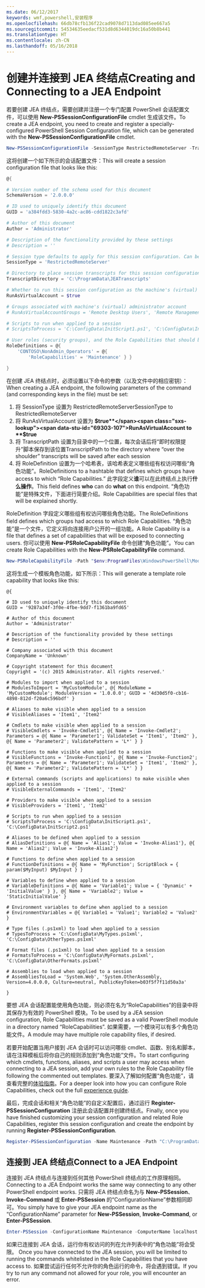 ```yaml
---
ms.date: 06/12/2017
keywords: wmf,powershell,安装程序
ms.openlocfilehash: 66db78cfb136f22cad9078d7113dad085ee667a5
ms.sourcegitcommit: 54534635eedacf531d8d6344019dc16a50b8b441
ms.translationtype: HT
ms.contentlocale: zh-CN
ms.lasthandoff: 05/16/2018
---
```

# <a name="creating-and-connecting-to-a-jea-endpoint"></a><span data-ttu-id="69303-102">创建并连接到 JEA 终结点</span><span class="sxs-lookup"><span data-stu-id="69303-102">Creating and Connecting to a JEA Endpoint</span></span>
<span data-ttu-id="69303-103">若要创建 JEA 终结点，需要创建并注册一个专门配置 PowerShell 会话配置文件，可以使用 **New-PSSessionConfigurationFile** cmdlet 生成该文件。</span><span class="sxs-lookup"><span data-stu-id="69303-103">To create a JEA endpoint, you need to create and register a specially-configured PowerShell Session Configuration file, which can be generated with the **New-PSSessionConfigurationFile** cmdlet.</span></span>

```powershell
New-PSSessionConfigurationFile -SessionType RestrictedRemoteServer -TranscriptDirectory "C:\ProgramData\JEATranscripts" -RunAsVirtualAccount -RoleDefinitions @{ 'CONTOSO\NonAdmin_Operators' = @{ RoleCapabilities = 'Maintenance' }} -Path "$env:ProgramData\JEAConfiguration\Demo.pssc"
```

<span data-ttu-id="69303-104">这将创建一个如下所示的会话配置文件：</span><span class="sxs-lookup"><span data-stu-id="69303-104">This will create a session configuration file that looks like this:</span></span>
```powershell
@{

# Version number of the schema used for this document
SchemaVersion = '2.0.0.0'

# ID used to uniquely identify this document
GUID = 'a384fdd3-5830-4a2c-ac86-cdd1822c3afd'

# Author of this document
Author = 'Administrator'

# Description of the functionality provided by these settings
# Description = ''

# Session type defaults to apply for this session configuration. Can be 'RestrictedRemoteServer' (recommended), 'Empty', or 'Default'
SessionType = 'RestrictedRemoteServer'

# Directory to place session transcripts for this session configuration
TranscriptDirectory = 'C:\ProgramData\JEATranscripts'

# Whether to run this session configuration as the machine's (virtual) administrator account
RunAsVirtualAccount = $true

# Groups associated with machine's (virtual) administrator account
# RunAsVirtualAccountGroups = 'Remote Desktop Users', 'Remote Management Users'

# Scripts to run when applied to a session
# ScriptsToProcess = 'C:\ConfigData\InitScript1.ps1', 'C:\ConfigData\InitScript2.ps1'

# User roles (security groups), and the Role Capabilities that should be applied to them when applied to a session
RoleDefinitions = @{
    'CONTOSO\NonAdmin_Operators' = @{
        'RoleCapabilities' = 'Maintenance' } }

}
```
<span data-ttu-id="69303-105">在创建 JEA 终结点时，必须设置以下命令的参数（以及文件中的相应密钥）：</span><span class="sxs-lookup"><span data-stu-id="69303-105">When creating a JEA endpoint, the following parameters of the command (and corresponding keys in the file) must be set:</span></span>
1.  <span data-ttu-id="69303-106">将 SessionType 设置为 RestrictedRemoteServer</span><span class="sxs-lookup"><span data-stu-id="69303-106">SessionType to RestrictedRemoteServer</span></span>
2.  <span data-ttu-id="69303-107">将 RunAsVirtualAccount 设置为 **$true**</span><span class="sxs-lookup"><span data-stu-id="69303-107">RunAsVirtualAccount to **$true**</span></span>
3.  <span data-ttu-id="69303-108">将 TranscriptPath 设置为目录中的一个位置，每次会话后将“即时权限提升”脚本保存到该位置</span><span class="sxs-lookup"><span data-stu-id="69303-108">TranscriptPath to the directory where “over the shoulder” transcripts will be saved after each session</span></span>
4.  <span data-ttu-id="69303-109">将 RoleDefinition 设置为一个哈希表，该哈希表定义哪些组有权访问哪些“角色功能”。</span><span class="sxs-lookup"><span data-stu-id="69303-109">RoleDefinitions to a hashtable that defines which groups have access to which “Role Capabilities.”</span></span>  <span data-ttu-id="69303-110">此字段定义**谁**可以在此终结点上执行**什么操作**。</span><span class="sxs-lookup"><span data-stu-id="69303-110">This field defines **who** can do **what** on this endpoint.</span></span>   <span data-ttu-id="69303-111">“角色功能”是特殊文件，下面进行简要介绍。</span><span class="sxs-lookup"><span data-stu-id="69303-111">Role Capabilities are special files that will be explained shortly.</span></span>


<span data-ttu-id="69303-112">RoleDefinition 字段定义哪些组有权访问哪些角色功能。</span><span class="sxs-lookup"><span data-stu-id="69303-112">The RoleDefinitions field defines which groups had access to which Role Capabilities.</span></span>  <span data-ttu-id="69303-113">“角色功能”是一个文件，它定义将向连接用户公开的一组功能。</span><span class="sxs-lookup"><span data-stu-id="69303-113">A Role Capability is a file that defines a set of capabilities that will be exposed to connecting users.</span></span>  <span data-ttu-id="69303-114">你可以使用 **New-PSRoleCapabilityFile** 命令创建“角色功能”。</span><span class="sxs-lookup"><span data-stu-id="69303-114">You can create Role Capabilities with the **New-PSRoleCapabilityFile** command.</span></span>

```powershell
New-PSRoleCapabilityFile -Path "$env:ProgramFiles\WindowsPowerShell\Modules\DemoModule\RoleCapabilities\Maintenance.psrc"
```

<span data-ttu-id="69303-115">这将生成一个模板角色功能，如下所示：</span><span class="sxs-lookup"><span data-stu-id="69303-115">This will generate a template role capability that looks like this:</span></span>
```
@{

# ID used to uniquely identify this document
GUID = '9287a34f-3f0e-4fbe-9dd7-f1361ba9fd65'

# Author of this document
Author = 'Administrator'

# Description of the functionality provided by these settings
# Description = ''

# Company associated with this document
CompanyName = 'Unknown'

# Copyright statement for this document
Copyright = '(c) 2015 Administrator. All rights reserved.'

# Modules to import when applied to a session
# ModulesToImport = 'MyCustomModule', @{ ModuleName = 'MyCustomModule'; ModuleVersion = '1.0.0.0'; GUID = '4d30d5f0-cb16-4898-812d-f20a6c596bdf' }

# Aliases to make visible when applied to a session
# VisibleAliases = 'Item1', 'Item2'

# Cmdlets to make visible when applied to a session
# VisibleCmdlets = 'Invoke-Cmdlet1', @{ Name = 'Invoke-Cmdlet2'; Parameters = @{ Name = 'Parameter1'; ValidateSet = 'Item1', 'Item2' }, @{ Name = 'Parameter2'; ValidatePattern = 'L*' } }

# Functions to make visible when applied to a session
# VisibleFunctions = 'Invoke-Function1', @{ Name = 'Invoke-Function2'; Parameters = @{ Name = 'Parameter1'; ValidateSet = 'Item1', 'Item2' }, @{ Name = 'Parameter2'; ValidatePattern = 'L*' } }

# External commands (scripts and applications) to make visible when applied to a session
# VisibleExternalCommands = 'Item1', 'Item2'

# Providers to make visible when applied to a session
# VisibleProviders = 'Item1', 'Item2'

# Scripts to run when applied to a session
# ScriptsToProcess = 'C:\ConfigData\InitScript1.ps1', 'C:\ConfigData\InitScript2.ps1'

# Aliases to be defined when applied to a session
# AliasDefinitions = @{ Name = 'Alias1'; Value = 'Invoke-Alias1'}, @{ Name = 'Alias2'; Value = 'Invoke-Alias2'}

# Functions to define when applied to a session
# FunctionDefinitions = @{ Name = 'MyFunction'; ScriptBlock = { param($MyInput) $MyInput } }

# Variables to define when applied to a session
# VariableDefinitions = @{ Name = 'Variable1'; Value = { 'Dynamic' + 'InitialValue' } }, @{ Name = 'Variable2'; Value = 'StaticInitialValue' }

# Environment variables to define when applied to a session
# EnvironmentVariables = @{ Variable1 = 'Value1'; Variable2 = 'Value2' }

# Type files (.ps1xml) to load when applied to a session
# TypesToProcess = 'C:\ConfigData\MyTypes.ps1xml', 'C:\ConfigData\OtherTypes.ps1xml'

# Format files (.ps1xml) to load when applied to a session
# FormatsToProcess = 'C:\ConfigData\MyFormats.ps1xml', 'C:\ConfigData\OtherFormats.ps1xml'

# Assemblies to load when applied to a session
# AssembliesToLoad = 'System.Web', 'System.OtherAssembly, Version=4.0.0.0, Culture=neutral, PublicKeyToken=b03f5f7f11d50a3a'

}

```
<span data-ttu-id="69303-116">要想 JEA 会话配置能使用角色功能，则必须在名为“RoleCapabilities”的目录中将其保存为有效的 PowerShell 模块。</span><span class="sxs-lookup"><span data-stu-id="69303-116">To be used by a JEA session configuration, Role Capabilities must be saved as a valid PowerShell module in a directory named “RoleCapabilities”.</span></span> <span data-ttu-id="69303-117">如果需要，一个模块可以有多个角色功能文件。</span><span class="sxs-lookup"><span data-stu-id="69303-117">A module may have multiple role capability files, if desired.</span></span>

<span data-ttu-id="69303-118">若要开始配置当用户接到 JEA 会话时可以访问哪些 cmdlet、函数、别名和脚本，请在注释模板后将你自己的规则添加到“角色功能”文件。</span><span class="sxs-lookup"><span data-stu-id="69303-118">To start configuring which cmdlets, functions, aliases, and scripts a user may access when connecting to a JEA session, add your own rules to the Role Capability file following the commented out templates.</span></span> <span data-ttu-id="69303-119">要深入了解如何配置“角色功能”，请查看完整的[体验指南](http://aka.ms/JEA)。</span><span class="sxs-lookup"><span data-stu-id="69303-119">For a deeper look into how you can configure Role Capabilities, check out the full [experience guide](http://aka.ms/JEA).</span></span>

<span data-ttu-id="69303-120">最后，完成会话和相关“角色功能”的自定义配置后，通过运行 **Register-PSSessionConfiguration** 注册此会话配置并创建终结点。</span><span class="sxs-lookup"><span data-stu-id="69303-120">Finally, once you have finished customizing your session configuration and related Role Capabilities, register this session configuration and create the endpoint by running **Register-PSSessionConfiguration**.</span></span>

```powershell
Register-PSSessionConfiguration -Name Maintenance -Path "C:\ProgramData\JEAConfiguration\Demo.pssc"
```

## <a name="connect-to-a-jea-endpoint"></a><span data-ttu-id="69303-121">连接到 JEA 终结点</span><span class="sxs-lookup"><span data-stu-id="69303-121">Connect to a JEA Endpoint</span></span>
<span data-ttu-id="69303-122">连接到 JEA 终结点与连接到任何其他 PowerShell 终结点的工作原理相同。</span><span class="sxs-lookup"><span data-stu-id="69303-122">Connecting to a JEA Endpoint works the same way connecting to any other PowerShell endpoint works.</span></span>  <span data-ttu-id="69303-123">只需将 JEA 终结点命名为与 **New-PSSession**、**Invoke-Command**  或 **Enter-PSSession** 的“ConfigurationName”参数相同即可。</span><span class="sxs-lookup"><span data-stu-id="69303-123">You simply have to give your JEA endpoint name as the “ConfigurationName” parameter for **New-PSSession**, **Invoke-Command**, or **Enter-PSSession**.</span></span>

```powershell
Enter-PSSession -ConfigurationName Maintenance -ComputerName localhost
```
<span data-ttu-id="69303-124">如果已连接到 JEA 会话，运行你有权访问的列在允许列表中的“角色功能”将会受限。
</span><span class="sxs-lookup"><span data-stu-id="69303-124">Once you have connected to the JEA session, you will be limited to running the commands whitelisted in the Role Capabilities that you have access to.</span></span> <span data-ttu-id="69303-125">如果尝试运行任何不允许你的角色运行的命令，将会遇到错误。</span><span class="sxs-lookup"><span data-stu-id="69303-125">If you try to run any command not allowed for your role, you will encounter an error.</span></span>
